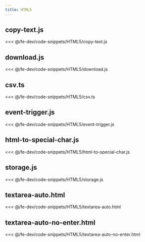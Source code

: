 ```yaml
---
title: HTML5
---
```


## copy-text.js

<<< @/fe-dev/code-snippets/HTML5/copy-text.js

## download.js

<<< @/fe-dev/code-snippets/HTML5/download.js

## csv.ts

<<< @/fe-dev/code-snippets/HTML5/csv.ts

## event-trigger.js

<<< @/fe-dev/code-snippets/HTML5/event-trigger.js

## html-to-special-char.js

<<< @/fe-dev/code-snippets/HTML5/html-to-special-char.js

## storage.js

<<< @/fe-dev/code-snippets/HTML5/storage.js

## textarea-auto.html

<<< @/fe-dev/code-snippets/HTML5/textarea-auto.html

## textarea-auto-no-enter.html

<<< @/fe-dev/code-snippets/HTML5/textarea-auto-no-enter.html
